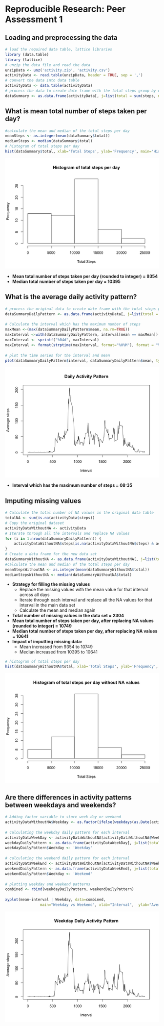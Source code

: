 # Reproducible Research: Peer Assessment 1


## Loading and preprocessing the data

```r
# load the required data table, lattice libraries
library (data.table)
library (lattice)
# unzip the data file and read the data
unzipData <- unz('activity.zip', 'activity.csv')
activityData <- read.table(unzipData, header = TRUE, sep = ',')
# convert the data into data table
activityData <- data.table(activityData)
# process the data to create date frame with the total steps group by date
dataSummary <- as.data.frame(activityData[, j=list(total = sum(steps, na.rm = TRUE)),by = date])
```


## What is mean total number of steps taken per day?

```r
#calculate the mean and median of the total steps per day
meanSteps <- as.integer(mean(dataSummary$total))
medianSteps <- median(dataSummary$total)
# histogram of total steps per day
hist(dataSummary$total, xlab='Total Steps', ylab='Frequency', main='Histogram of total steps per day')
```

![](PA1_template_files/figure-html/unnamed-chunk-2-1.png) 

- **Mean total number of steps taken per day (rounded to integer) = 9354**
- **Median total number of steps taken per day = 10395**

## What is the average daily activity pattern?

```r
# process the original data to create date frame with the total steps group by interval and the mean
dataSummaryDailyPattern <- as.data.frame(activityData[, j=list(total = sum(steps, na.rm = TRUE), mean = as.integer(mean(steps, na.rm = TRUE))),by = interval])

# Calculate the interval which has the maximum number of steps
maxMean <-(max(dataSummaryDailyPattern$mean, na.rm=TRUE))
maxInterval <-with(dataSummaryDailyPattern, interval[mean == maxMean])
maxInterval <- sprintf("%04d", maxInterval)
maxInterval <- format(strptime(maxInterval, format="%H%M"), format = "%H:%M")

# plot the time series for the interval and mean
plot(dataSummaryDailyPattern$interval, dataSummaryDailyPattern$mean, type='l', xlab = 'Interval', ylab = 'Average steps', main = 'Daily Activity Pattern')
```

![](PA1_template_files/figure-html/unnamed-chunk-3-1.png) 

- **Interval which has the maximum number of steps = 08:35**

## Imputing missing values

```r
# Calculate the total number of NA values in the original data table
totalNA <- sum(is.na(activityData$steps))
# Copy the original dataset
activityDataWithoutNA <- activityData
# Iterate through all the intervals and replace NA values
for (i in 1:nrow(dataSummaryDailyPattern)) {
    activityDataWithoutNA$steps[is.na(activityDataWithoutNA$steps) & activityDataWithoutNA$interval==dataSummaryDailyPattern[i,]$interval] <- dataSummaryDailyPattern[i,]$mean
}
# Create a data frame for the new data set
dataSummaryWithoutNA <- as.data.frame(activityDataWithoutNA[, j=list(total = sum(steps, na.rm = TRUE)),by = date])
#calculate the mean and median of the total steps per day
meanStepsWithoutNA <- as.integer(mean(dataSummaryWithoutNA$total))
medianStepsWithoutNA <- median(dataSummaryWithoutNA$total)
```

- **Strategy for filling the missing values**
    - Replace the missing values with the mean value for that interval across all days
    - Iterate through each interval and replace all the NA values for that interval in the main data set
    - Calculate the mean and median again
- **Total number of missing values in the data set = 2304**
- **Mean total number of steps taken per day, after replacing NA values (rounded to integer) = 10749**
- **Median total number of steps taken per day, after replacing NA values = 10641**
- **Impact of imputting missing data:**
    - Mean increased from 9354 to 10749
    - Median increased from 10395 to 10641


```r
# histogram of total steps per day
hist(dataSummaryWithoutNA$total, xlab='Total Steps', ylab='Frequency', main='Histogram of total steps per day without NA values')
```

![](PA1_template_files/figure-html/unnamed-chunk-5-1.png) 

## Are there differences in activity patterns between weekdays and weekends?

```r
# Adding factor variable to store week day or weekend
activityDataWithoutNA$Weekday <- as.factor(ifelse(weekdays(as.Date(activityDataWithoutNA$date),abbreviate = FALSE) %in% c("Saturday","Sunday"), "Weekend", "Weekday")) 

# calculating the weekday daily pattern for each interval
activityDataWeekDay <- activityDataWithoutNA[activityDataWithoutNA$Weekday=='Weekday']
weekdayDailyPattern <- as.data.frame(activityDataWeekDay[, j=list(total = sum(steps, na.rm = TRUE), mean = as.integer(mean(steps, na.rm = TRUE))),by = interval])
weekdayDailyPattern$Weekday <- 'Weekday'

# calculating the weekend daily pattern for each interval
activityDataWeekEnd <- activityDataWithoutNA[activityDataWithoutNA$Weekday=='Weekend']
weekendDailyPattern <- as.data.frame(activityDataWeekEnd[, j=list(total = sum(steps, na.rm = TRUE), mean = as.integer(mean(steps, na.rm = TRUE))),by = interval])
weekendDailyPattern$Weekday <- 'Weekend'

# plotting weekday and weekend patterns
combined <- rbind(weekdayDailyPattern, weekendDailyPattern)

xyplot(mean~interval | Weekday, data=combined,
                main="Weekday vs Weekend", xlab="Interval",  ylab="Average steps",layout=c(1,2),type='l')
```

![](PA1_template_files/figure-html/unnamed-chunk-6-1.png) 

